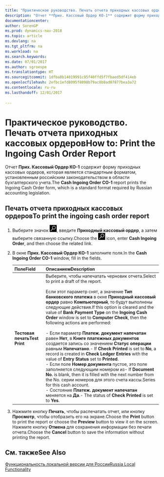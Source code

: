 ```yaml
---
title: "Практическое руководство. Печать отчета приходных кассовых ордеров"
description: "Отчет **Прих. Кассовый Ордер КО-1** содержит форму приходных кассовых ордеров, которая является стандартным форматом, установленным российским законодательством в области бухгалтерского учета."
documentationcenter: 
author: SorenGP
ms.prod: dynamics-nav-2018
ms.topic: article
ms.devlang: na
ms.tgt_pltfrm: na
ms.workload: na
ms.search.keywords: 
ms.date: 07/01/2017
ms.author: sgroespe
ms.translationtype: HT
ms.sourcegitcommit: 1dfba8b14019991c95f40ffd5f7fbaed5df414eb
ms.openlocfilehash: 2efbc1efd8095f8098b79ac8b8ad07877bea3a72
ms.contentlocale: ru-ru
ms.lasthandoff: 12/01/2017

---
```

# <a name="how-to-print-the-ingoing-cash-order-report"></a><span data-ttu-id="9da7e-103">Практическое руководство. Печать отчета приходных кассовых ордеров</span><span class="sxs-lookup"><span data-stu-id="9da7e-103">How to: Print the Ingoing Cash Order Report</span></span>
<span data-ttu-id="9da7e-104">Отчет **Прих. Кассовый Ордер КО-1** содержит форму приходных кассовых ордеров, которая является стандартным форматом, установленным российским законодательством в области бухгалтерского учета.</span><span class="sxs-lookup"><span data-stu-id="9da7e-104">The **Cash Ingoing Order CO-1** report prints the Ingoing Cash Order form, which is a standard format required by Russian accounting legislation.</span></span>  

## <a name="to-print-the-ingoing-cash-order-report"></a><span data-ttu-id="9da7e-105">Печать отчета приходных кассовых ордеров</span><span class="sxs-lookup"><span data-stu-id="9da7e-105">To print the ingoing cash order report</span></span>  

1.  <span data-ttu-id="9da7e-106">Выберите значок ![Поиск страницы или отчета](../../media/ui-search/search_small.png "Значок поиска страницы или отчета"), введите **Приходный кассовый ордер**, а затем выберите связанную ссылку.</span><span class="sxs-lookup"><span data-stu-id="9da7e-106">Choose the ![Search for Page or Report](../../media/ui-search/search_small.png "Search for Page or Report icon") icon, enter **Cash Ingoing Order**, and then choose the related link.</span></span>  
2.  <span data-ttu-id="9da7e-107">В окне **Прих. Кассовый Ордер КО-1** заполните поля.</span><span class="sxs-lookup"><span data-stu-id="9da7e-107">In the **Cash Ingoing Order CO-1** window, fill in the fields.</span></span>  

    |<span data-ttu-id="9da7e-108">Поле</span><span class="sxs-lookup"><span data-stu-id="9da7e-108">Field</span></span>|<span data-ttu-id="9da7e-109">Описанием</span><span class="sxs-lookup"><span data-stu-id="9da7e-109">Description</span></span>|  
    |---------------------------------|---------------------------------------|  
    |<span data-ttu-id="9da7e-110">**Тестовая печать**</span><span class="sxs-lookup"><span data-stu-id="9da7e-110">**Test Print**</span></span>|<span data-ttu-id="9da7e-111">Выберите, чтобы напечатать черновик отчета.</span><span class="sxs-lookup"><span data-stu-id="9da7e-111">Select to print a draft of the report.</span></span><br /><br /> <span data-ttu-id="9da7e-112">Если этот параметр снят, а значение **Тип банковского платежа** в окне **Приходный кассовый ордер** равно **Компьютерный**, то будут выполнены следующие действия.</span><span class="sxs-lookup"><span data-stu-id="9da7e-112">If this option is cleared and the value of **Bank Payment Type** on the **Ingoing Cash Order** window is set to **Computer Check**, then the following actions are performed:</span></span><br /><br /> <span data-ttu-id="9da7e-113">-   Если параметр **Платеж. документ напечатан** равен **Нет**, в **Книге платежных документов** создается запись со значением **Статус операции** равным **Напечатано**.</span><span class="sxs-lookup"><span data-stu-id="9da7e-113">-   If **Check Printed** is set to **No**, a record is created in **Check Ledger Entries** with the value of **Entry Status** set to **Printed**.</span></span><br /><span data-ttu-id="9da7e-114">-   Если поле **Номер документа** пустое, это поле заполняется следующим номером из</span><span class="sxs-lookup"><span data-stu-id="9da7e-114">-   If **Document No.** is blank, then it is filled with the next number from the No.</span></span> <span data-ttu-id="9da7e-115">серии номеров для этого счета кассы.</span><span class="sxs-lookup"><span data-stu-id="9da7e-115">Series for this cash account.</span></span><br /><span data-ttu-id="9da7e-116">-   Состояние **Платеж. документ напечатан** меняется на **Да**.</span><span class="sxs-lookup"><span data-stu-id="9da7e-116">-   The status of **Check Printed** is set to **Yes**.</span></span>|  

3.  <span data-ttu-id="9da7e-117">Нажмите кнопку **Печать**, чтобы распечатать отчет, или кнопку **Просмотр**, чтобы отобразить его на экране.</span><span class="sxs-lookup"><span data-stu-id="9da7e-117">Choose the **Print** button to print the report or choose the **Preview** button to view it on the screen.</span></span> <span data-ttu-id="9da7e-118">Нажмите кнопку **Отмена** для сохранения информации без печати отчета.</span><span class="sxs-lookup"><span data-stu-id="9da7e-118">Choose the **Cancel** button to save the information without printing the report.</span></span>  

## <a name="see-also"></a><span data-ttu-id="9da7e-119">См. также</span><span class="sxs-lookup"><span data-stu-id="9da7e-119">See Also</span></span>
[<span data-ttu-id="9da7e-120">Функциональность локальной версии для России</span><span class="sxs-lookup"><span data-stu-id="9da7e-120">Russia Local Functionality</span></span>](russia-local-functionality.md)

